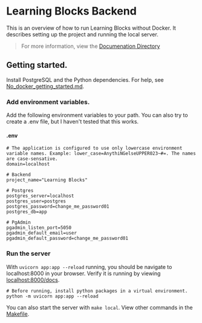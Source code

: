 # Learning Blocks Backend

This is an overview of how to run Learning Blocks without Docker. It describes setting up the project and running the
local server.
> For more information, view the [Documenation Directory](/Documentation%20Directory)

## Getting started.

Install PostgreSQL and the Python dependencies. For help, see [No_docker_getting_started.md](Documentation%20Directory/No_docker_getting_started.md).

### Add environment variables.

Add the following environment variables to your path. You can also try to create a .env file, but I haven't tested that this works.

#### .env
```dotenv
# The application is configured to use only lowercase environment variable names. Example: lower_case=AnythiNGelseUPPER023~#=. The names are case-sensative.
domain=localhost

# Backend
project_name="Learning Blocks"

# Postgres
postgres_server=localhost
postgres_user=postgres
postgres_password=change_me_password01
postgres_db=app

# PgAdmin
pgadmin_listen_port=5050
pgadmin_default_email=user
pgadmin_default_password=change_me_password01
```

### Run the server

With `uvicorn app:app --reload` running, you should be navigate to localhost:8000 in your browser. Verify it is running by viewing [localhost:8000/docs](http://localhost:8000/docs).

```shell
# Before running, install python packages in a virtual environment.
python -m uvicorn app:app --reload
```

You can also start the server with `make local`. View other commands in the [Makefile](/Learning-Blocks-No-Docker-Version/py_orl/Makefile).